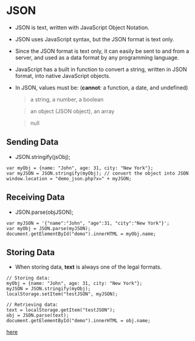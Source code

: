 # JSON

* JSON is text, written with JavaScript Object Notation.

* JSON uses JavaScript syntax, but the JSON format is text only.

* Since the JSON format is text only, it can easily be sent to and from a server, and used as a data format by any programming language.

* JavaScript has a built in function to convert a string, written in JSON format, into native JavaScript objects. 

* In JSON, values must be: (**cannot**: a function, a date, and undefined) 
    > a string, a number, a boolean

    > an object (JSON object), an array

    > null


## Sending Data

* JSON.stringify(jsObj);
```
var myObj = {name: "John", age: 31, city: "New York"};
var myJSON = JSON.stringify(myObj); // convert the object into JSON
window.location = "demo_json.php?x=" + myJSON; 
```

## Receiving Data

* JSON.parse(objJSON);
```
var myJSON = '{"name":"John", "age":31, "city":"New York"}';
var myObj = JSON.parse(myJSON);
document.getElementById("demo").innerHTML = myObj.name; 
```

## Storing Data

* When storing data, **text** is always one of the legal formats.
```
// Storing data:
myObj = {name: "John", age: 31, city: "New York"};
myJSON = JSON.stringify(myObj);
localStorage.setItem("testJSON", myJSON);

// Retrieving data:
text = localStorage.getItem("testJSON");
obj = JSON.parse(text);
document.getElementById("demo").innerHTML = obj.name; 
```

[here](https://www.w3schools.com/js/js_json_intro.asp)